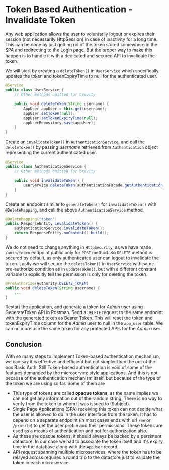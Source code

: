 # Token Based Authentication - Invalidate Token

Any web application allows the user to voluntarily logout or expires their session (not necessarily HttpSession) in case of inactivity for a long time. This can be done by just getting rid of the token stored somewhere in the SPA and redirecting to the Login page. But the proper way to make this happen is to handle it with a dedicated and secured API to invalidate the token.

We will start by creating a `deleteToken()` in `UserService` which specifically updates the token and tokenExpiryTime to null for the authenticated user.

```java
@Service  
public class UserService {
    // Other methods omitted for brevity
    
    public void deleteToken(String username) {  
        AppUser appUser = this.get(username);  
        appUser.setToken(null);  
        appUser.setTokenExpiryTime(null);  
        appUserRepository.save(appUser);  
    }
}
```

Create an `invalidateToken()` in `AuthenticationService`, and call the `deleteToken()` by passing *username* retrieved from `Authentication` object representing the current authenticated user.

```java
@Service  
public class AuthenticationService {
    // Other methods omitted for brevity
    
    public void invalidateToken() {  
        userService.deleteToken(authenticationFacade.getAuthentication().getName());  
    }
}
```

Create an endpoint similar to `generateToken()` for `invalidateToken()` with `@DeleteMapping`, and call the above `AuthenticationService` method.

```java
@DeleteMapping("token")  
public ResponseEntity invalidateToken() {  
    authenticationService.invalidateToken();  
    return ResponseEntity.noContent().build();  
}
```

We do not need to change anything in `HttpSecurity`, as we have made `/auth/token` endpoint public only for `POST` method. So `DELETE` method is secured by default, as only authenticated user can logout to invalidate the token. Lastly we will secure the `deleteToken()` in `UserService` with same pre-authorize condition as in `updateToken()`, but with a different constant variable to explicitly tell the permission is only for deleting the token.

```java
@PreAuthorize(Authority.DELETE_TOKEN)  
public void deleteToken(String username) {
    ...
}
```

Restart the application, and generate a token for *Admin* user using GenerateToken API in Postman. Send a `DELETE` request to the same endpoint with the generated token as Bearer Token. This will reset the token and tokenExpiryTime column for the *Admin* user to null in the `app_user` table. We can no more use the same token for any protected APIs for the *Admin* user.

## Conclusion
With so many steps to implement Token-based authentication mechanism, we can say it is effective and efficient but not simpler than the out of the box Basic Auth. Still Token-based authentication is void of some of the features demanded by the microservice style applications. And this is not because of the authentication mechanism itself, but because of the type of the token we are using so far. Some of them are

- This type of tokens are called **opaque tokens**, as the name implies we can not get any information out of the random string. There is no way to verify from the token to whom it was issued to (Subject).
- Single Page Applications (SPA) receiving this token can not decide what the user is allowed to do in the user interface from the token. It has to depend on a separate endpoint (in most cases ends with url `/me` or `/profile`) to get the user profile and their permissions. These tokens are used as a means of authentication and not for authorization also.
- As these are opaque tokens, it should always be backed by a persistent datastore. In our case we had to associate the token itself and it's expiry time in the database along with the `AppUser` record.
- API request spanning multiple microservices, where the token has to be relayed across requires a round trip to the datastore just to validate the token in each microservice.
